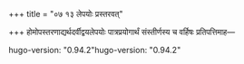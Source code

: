 +++
title = "०७ १३ लेपयोः प्रस्तरवत्"

+++
होमोपस्तरणाद्यर्थदर्वीद्वयलेपयोः पात्रप्रयोगार्थं संस्तीर्णस्य च वर्हिषः प्रतिपत्तिमाह—

hugo-version: "0.94.2"hugo-version: "0.94.2"